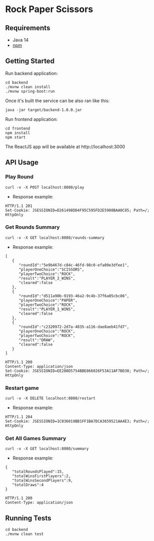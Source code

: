 # Rock Paper Scissors

## Requirements
- Java 14
- [npm](https://www.npmjs.com)

## Getting Started

Run backend application:

```
cd backend
./mvnw clean install
./mvnw spring-boot:run
```

Once it's built the service can be also ran like this:

```
java -jar target/backend-1.0.0.jar
```

Run frontend application:

```
cd frontend
npm install
npm start
```

The ReactJS app will be available at http://localhost:3000

## API Usage

### Play Round

```
curl -v -X POST localhost:8080/play
```

- Response example:

```
HTTP/1.1 201
Set-Cookie: JSESSIONID=D261498DD4F95C595FD2E5908BAA0C85; Path=/; HttpOnly
```

### Get Rounds Summary

```
curl -v -X GET localhost:8080/rounds-summary
```

- Response example:

```
[
   {
      "roundId":"5e9b467d-c84c-46fd-98c0-efa00e3dfee1",
      "playerOneChoice":"SCISSORS",
      "playerTwoChoice":"ROCK",
      "result":"PLAYER_2_WINS",
      "cleared":false
   },
   {
      "roundId":"d511a90b-9193-46a2-9c4b-37f6a05cbc86",
      "playerOneChoice":"PAPER",
      "playerTwoChoice":"ROCK",
      "result":"PLAYER_1_WINS",
      "cleared":false
   },
   {
      "roundId":"c2320972-2d7a-4835-a116-dae8aeb41fd7",
      "playerOneChoice":"ROCK",
      "playerTwoChoice":"ROCK",
      "result":"DRAW",
      "cleared":false
   }
]
```

```
HTTP/1.1 200
Content-Type: application/json
Set-Cookie: JSESSIONID=EE280D5754BBE866026F53A11AF7BD30; Path=/; HttpOnly
```

### Restart game

```
curl -v -X DELETE localhost:8080/restart
```

- Response example:

```
HTTP/1.1 204
Set-Cookie: JSESSIONID=1C036019BB1FF1BA7DCA3659521AA4E3; Path=/; HttpOnly
```

### Get All Games Summary

```
curl -v -X GET localhost:8080/summary
```

- Response example:

```
{
   "totalRoundsPlayed":15,
   "totalWinsFirstPlayers":2,
   "totalWinsSecondPlayers":9,
   "totalDraws":4
}
```

```
HTTP/1.1 200
Content-Type: application/json
```

## Running Tests

```
cd backend
./mvnw clean test
```

